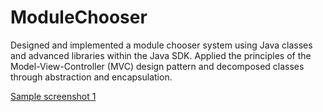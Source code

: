 # ModuleChooser
Designed and implemented a module chooser system using Java classes and advanced libraries within the Java SDK. Applied the principles of the Model-View-Controller (MVC) design pattern and decomposed classes through abstraction and encapsulation.

[Sample screenshot 1](https://github.com/kris27x/ModuleChooser/tree/main/assets/Screenshot-n.png)
